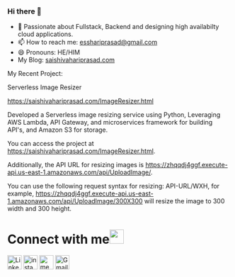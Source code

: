 ### Hi there 👋


- 🌱 Passionate about Fullstack, Backend and designing high availabilty cloud applications.
- 📫 How to reach me: esshariprasad@gmail.com
- 😄 Pronouns: HE/HIM 
- My Blog: [saishivahariprasad.com](http://saishivahariprasad.com/)


My Recent Project:

Serverless Image Resizer

https://saishivahariprasad.com/ImageResizer.html

Developed a Serverless image resizing service using Python, Leveraging AWS Lambda, API Gateway, and microservices framework for building API's, and Amazon S3 for storage.

You can access the project at https://saishivahariprasad.com/ImageResizer.html. 


Additionally, the API URL for resizing images is https://zhqqdj4ggf.execute-api.us-east-1.amazonaws.com/api/UploadImage/. 

You can use the following request syntax for resizing: API-URL/WXH, for example, https://zhqqdj4ggf.execute-api.us-east-1.amazonaws.com/api/UploadImage/300X300 will resize the image to 300 width and 300 height.




# Connect with me<img src="https://user-images.githubusercontent.com/19888725/229409722-3a49d98a-0d3c-44b8-b547-c153b466e1d9.gif" height="32px">


[<img src="https://user-images.githubusercontent.com/19888725/229408845-57a219b1-b1f9-4688-960a-35e248627bb0.svg" alt="Linkedin Logo" width="32">](https://in.linkedin.com/in/sai-shiva-hari-prasad/) 
[<img src="https://user-images.githubusercontent.com/19888725/229409011-d31b539f-9beb-4b5c-83e1-7828be787262.svg" alt="instagram logo" width="32">](https://www.instagram.com/s_s_harii/)
[<img src="https://user-images.githubusercontent.com/19888725/229409074-3731e5f2-d5d8-4336-b787-b64d34c179cf.png" alt="medium logo" width="32">](https://medium.com/@esshariprasad) 
[<img src="https://user-images.githubusercontent.com/19888725/229409014-40fa7e04-edc8-4f30-9623-4f8de26e9a95.svg" alt="Gmail logo" height="32">](mailto:esshariprasad@gmail.com)

